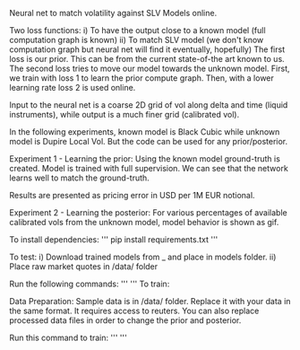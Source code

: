 Neural net to match volatility against SLV Models online.

Two loss functions:
	i) To have the output close to a known model (full computation graph is known)
	ii) To match SLV model (we don't know computation graph but neural net will find it eventually, hopefully)
The first loss is our prior. This can be from the current state-of-the art known to us. The second loss tries to move our model towards the unknown model. First, we train with loss 1 to learn the prior compute graph. Then, with a lower learning rate loss 2 is used online.

Input to the neural net is a coarse 2D grid of vol along delta and time (liquid instruments), while output is a much finer grid (calibrated vol). 

In the following experiments, known model is Black Cubic while unknown model is Dupire Local Vol. But the code can be used for any prior/posterior. 

Experiment 1 - Learning the prior:
Using the known model ground-truth is created. Model is trained with full supervision. We can see that the network learns well to match the ground-truth.

Results are presented as pricing error in USD per 1M EUR notional.

Experiment 2 - Learning the posterior:
For various percentages of available calibrated vols from the unknown model, model behavior is shown as gif.



To install dependencies:
'''
pip install requirements.txt
'''

To test:
i) Download trained models from _ and place in models folder.
ii) Place raw market quotes in /data/ folder

Run the following commands:
'''
'''
To train:

Data Preparation:
Sample data is in /data/ folder. Replace it with your data in the same format. It requires access to reuters. You can also replace processed data files in order to change the prior and posterior. 

Run this command to train:
'''
'''


